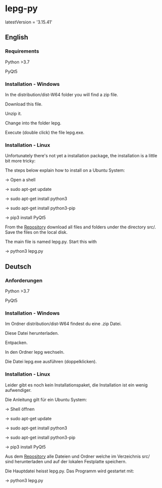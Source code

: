 # lepg-py

latestVersion = '3.15.41'

## English

### Requirements
Python >3.7

PyQt5

### Installation - Windows
In the distribution/dist-W64 folder you will find a zip file. 

Download this file.

Unzip it.

Change into the folder lepg.

Execute (double click) the file lepg.exe. 

### Installation - Linux
Unfortunately there's not yet a installation package, the installation is a little bit more tricky: 

The steps below explain how to install on a Ubuntu System: 

-> Open a shell

-> sudo apt-get update

-> sudo apt-get install python3 

-> sudo apt-get install python3-pip

-> pip3 install PyQt5

From the [Repository](https://github.com/stefanino-ch/lepg-py/tree/latest) download all files and folders under the directory src/. Save the files on the local disk. 

The main file is named lepg.py. Start this with

-> python3 lepg.py

## Deutsch

### Anforderungen
Python >3.7

PyQt5

### Installation - Windows
Im Ordner distribution/dist-W64 findest du eine .zip Datei. 

Diese Datei herunterladen. 

Entpacken.

In den Ordner lepg wechseln. 

Die Datei lepg.exe ausführen (doppelklicken).

### Installation - Linux
Leider gibt es noch kein Installationspaket, die Installation ist ein wenig aufwendiger. 

Die Anleitung gilt für ein Ubuntu System: 

-> Shell öffnen

-> sudo apt-get update

-> sudo apt-get install python3 

-> sudo apt-get install python3-pip

-> pip3 install PyQt5

Aus dem [Repository](https://github.com/stefanino-ch/lepg-py/tree/latest) alle Dateien und Ordner welche im Verzeichnis src/ sind herunterladen und auf der lokalen Festplatte speichern. 

Die Hauptdatei heisst lepg.py. Das Programm wird gestartet mit:

-> python3 lepg.py
